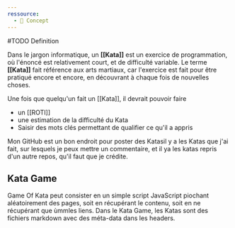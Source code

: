 ```yaml
---
ressource:
  - 🧠 Concept
---
```


#TODO Definition

Dans le jargon informatique, un **[[Kata]]** est un exercice de programmation, où l'énoncé est relativement court, et de difficulté variable. Le terme **[[Kata]]** fait référence aux arts martiaux, car l'exercice est fait pour être pratiqué encore et encore, en découvrant à chaque fois de nouvelles choses.

Une fois que quelqu'un fait un [[Kata]], il devrait pouvoir faire
* un [[ROTI]]
* une estimation de la difficulté du Kata
* Saisir des mots clés permettant de qualifier ce qu'il a appris

Mon GitHub est un bon endroit pour poster des Katasil y a les Katas que j'ai fait, sur lesquels je peux mettre un commentaire, et il ya les katas repris d'un autre repos, qu'il faut que je crédite.

## Kata Game
Game Of Kata peut consister en un simple script JavaScript piochant aléatoirement des pages, soit en récupérant le contenu, soit en ne récupérant que ùmmles liens.
Dans le Kata Game, les Katas sont des fichiers markdown avec des méta-data dans les headers.
